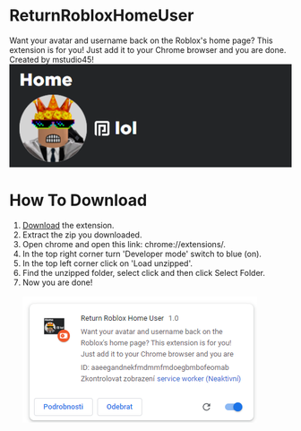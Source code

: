 # ReturnRobloxHomeUser
Want your avatar and username back on the Roblox's home page? This extension is for you! Just add it to your Chrome browser and you are done.<br>
Created by mstudio45!<br>
![Example](https://raw.githubusercontent.com/mstudio45/ReturnRobloxHomeUser/main/images/5Ejs7_4y1.png)

# How To Download
1. [Download](https://downgit.github.io/#/home?url=https://github.com/mstudio45/ReturnRobloxHomeUser/tree/source/extension) the extension.<br>
2. Extract the zip you downloaded.<br>
3. Open chrome and open this link: chrome://extensions/.<br>
4. In the top right corner turn 'Developer mode' switch to blue (on).<br>
5. In the top left corner click on 'Load unzipped'.<br>
6. Find the unzipped folder, select click and then click Select Folder.<br>
7. Now you are done!<br><br>
![This is how it should look after following these steps](https://raw.githubusercontent.com/mstudio45/ReturnRobloxHomeUser/main/images/5EjwD0UJ_.png)
